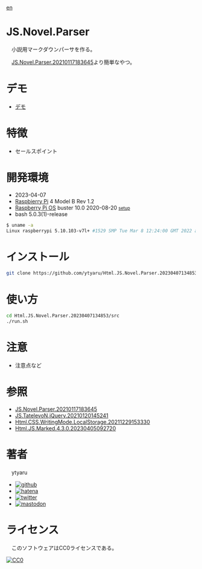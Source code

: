 [en](./README.md)

# JS.Novel.Parser

　小説用マークダウンパーサを作る。

　[JS.Novel.Parser.20210117183645][]より簡単なやつ。

# デモ

* [デモ](https://ytyaru.github.io/Html.JS.Novel.Parser.20230407134853/)

# 特徴

* セールスポイント

# 開発環境

* <time datetime="2023-04-07T13:48:30+0900">2023-04-07</time>
* [Raspbierry Pi](https://ja.wikipedia.org/wiki/Raspberry_Pi) 4 Model B Rev 1.2
* [Raspberry Pi OS](https://ja.wikipedia.org/wiki/Raspbian) buster 10.0 2020-08-20 <small>[setup](http://ytyaru.hatenablog.com/entry/2020/10/06/111111)</small>
* bash 5.0.3(1)-release

```sh
$ uname -a
Linux raspberrypi 5.10.103-v7l+ #1529 SMP Tue Mar 8 12:24:00 GMT 2022 armv7l GNU/Linux
```

# インストール

```sh
git clone https://github.com/ytyaru/Html.JS.Novel.Parser.20230407134853
```

# 使い方

```sh
cd Html.JS.Novel.Parser.20230407134853/src
./run.sh
```

# 注意

* 注意点など

# 参照

* [JS.Novel.Parser.20210117183645][]
* [JS.TatelevoN.jQuery.20210120145241][]
* [Html.CSS.WritingMode.LocalStorage.20211229153330][]
* [Html.JS.Marked.4.3.0.20230405092720][]

[JS.Novel.Parser.20210117183645]:https://github.com/ytyaru/JS.Novel.Parser.20210117183645
[JS.TatelevoN.jQuery.20210120145241]:https://github.com/ytyaru/JS.TatelevoN.jQuery.20210120145241
[Html.CSS.WritingMode.LocalStorage.20211229153330]:https://github.com/ytyaru/Html.CSS.WritingMode.LocalStorage.20211229153330
[Html.JS.Marked.4.3.0.20230405092720]:https://github.com/ytyaru/Html.JS.Marked.4.3.0.20230405092720

<!--
https://github.com/ytyaru/JS.Novel.CharactorCounter.20210215120242
[JS.Novel.Parser.Loader.20210216091021]:https://github.com/ytyaru/JS.Novel.Parser.Loader.20210216091021
-->

# 著者

　ytyaru

* [![github](http://www.google.com/s2/favicons?domain=github.com)](https://github.com/ytyaru "github")
* [![hatena](http://www.google.com/s2/favicons?domain=www.hatena.ne.jp)](http://ytyaru.hatenablog.com/ytyaru "hatena")
* [![twitter](http://www.google.com/s2/favicons?domain=twitter.com)](https://twitter.com/ytyaru1 "twitter")
* [![mastodon](http://www.google.com/s2/favicons?domain=mstdn.jp)](https://mstdn.jp/web/accounts/233143 "mastdon")

# ライセンス

　このソフトウェアはCC0ライセンスである。

[![CC0](http://i.creativecommons.org/p/zero/1.0/88x31.png "CC0")](http://creativecommons.org/publicdomain/zero/1.0/deed.ja)

